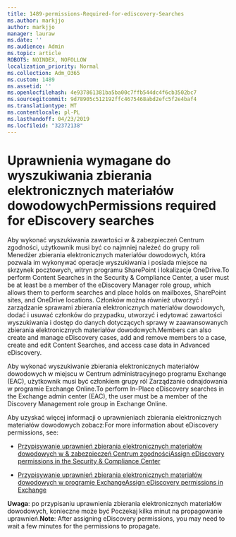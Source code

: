 ```yaml
---
title: 1489-permissions-Required-for-ediscovery-Searches
ms.author: markjjo
author: markjjo
manager: lauraw
ms.date: ''
ms.audience: Admin
ms.topic: article
ROBOTS: NOINDEX, NOFOLLOW
localization_priority: Normal
ms.collection: Adm_O365
ms.custom: 1489
ms.assetid: ''
ms.openlocfilehash: 4e937861381ba5ba00c7ffb544dc4f6cb3502bc7
ms.sourcegitcommit: 9d78905c512192ffc4675468abd2efc5f2e4baf4
ms.translationtype: MT
ms.contentlocale: pl-PL
ms.lasthandoff: 04/23/2019
ms.locfileid: "32372138"
---
```

# <a name="permissions-required-for-ediscovery-searches"></a><span data-ttu-id="e3d31-102">Uprawnienia wymagane do wyszukiwania zbierania elektronicznych materiałów dowodowych</span><span class="sxs-lookup"><span data-stu-id="e3d31-102">Permissions required for eDiscovery searches</span></span>

<span data-ttu-id="e3d31-103">Aby wykonać wyszukiwania zawartości w & zabezpieczeń Centrum zgodności, użytkownik musi być co najmniej należeć do grupy roli Menedżer zbierania elektronicznych materiałów dowodowych, która pozwala im wykonywać operacje wyszukiwania i posiada miejsce na skrzynek pocztowych, witryn programu SharePoint i lokalizacje OneDrive.</span><span class="sxs-lookup"><span data-stu-id="e3d31-103">To perform Content Searches in the Security & Compliance Center, a user must be at least be a member of the eDiscovery Manager role group, which allows them to perform searches and place holds on mailboxes, SharePoint sites, and OneDrive locations.</span></span> <span data-ttu-id="e3d31-104">Członków można również utworzyć i zarządzanie sprawami zbierania elektronicznych materiałów dowodowych, dodać i usuwać członków do przypadku, utworzyć i edytować zawartości wyszukiwania i dostęp do danych dotyczących sprawy w zaawansowanych zbierania elektronicznych materiałów dowodowych.</span><span class="sxs-lookup"><span data-stu-id="e3d31-104">Members can also create and manage eDiscovery cases, add and remove members to a case, create and edit Content Searches, and access case data in Advanced eDiscovery.</span></span>

<span data-ttu-id="e3d31-105">Aby wykonać wyszukiwanie zbierania elektronicznych materiałów dowodowych w miejscu w Centrum administracyjnego programu Exchange (EAC), użytkownik musi być członkiem grupy ról Zarządzanie odnajdowania w programie Exchange Online.</span><span class="sxs-lookup"><span data-stu-id="e3d31-105">To perform In-Place eDiscovery searches in the Exchange admin center (EAC), the user must be a member of the Discovery Management role group in Exchange Online.</span></span>

<span data-ttu-id="e3d31-106">Aby uzyskać więcej informacji o uprawnieniach zbierania elektronicznych materiałów dowodowych zobacz:</span><span class="sxs-lookup"><span data-stu-id="e3d31-106">For more information about eDiscovery permissions, see:</span></span> 

- [<span data-ttu-id="e3d31-107">Przypisywanie uprawnień zbierania elektronicznych materiałów dowodowych w & zabezpieczeń Centrum zgodności</span><span class="sxs-lookup"><span data-stu-id="e3d31-107">Assign eDiscovery permissions in the Security & Compliance Center</span></span>](https://docs.microsoft.com/office365/securitycompliance/assign-ediscovery-permissions)

- [<span data-ttu-id="e3d31-108">Przypisywanie uprawnień zbierania elektronicznych materiałów dowodowych w programie Exchange</span><span class="sxs-lookup"><span data-stu-id="e3d31-108">Assign eDiscovery permissions in Exchange</span></span>](https://docs.microsoft.com/exchange/security-and-compliance/in-place-ediscovery/assign-ediscovery-permissions)

<span data-ttu-id="e3d31-109">**Uwaga**: po przypisaniu uprawnienia zbierania elektronicznych materiałów dowodowych, konieczne może być Poczekaj kilka minut na propagowanie uprawnień.</span><span class="sxs-lookup"><span data-stu-id="e3d31-109">**Note**: After assigning eDiscovery permissions, you may need to wait a few minutes for the permissions to propagate.</span></span>
